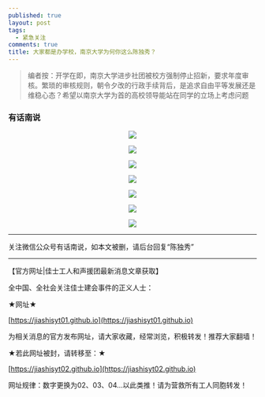 ```yaml
---
published: true
layout: post
tags:
  - 紧急关注
comments: true
title: 大家都是办学校，南京大学为何你这么陈独秀？ 
---
```


<blockquote>
编者按：开学在即，南京大学进步社团被校方强制停止招新，要求年度审核。繁琐的审核规则，朝令夕改的行政手续背后，是追求自由平等发展还是维稳心态？希望以南京大学为首的高校领导能站在同学的立场上考虑问题
</blockquote>

### 有话南说

<p align="center"> <img src="https://files.catbox.moe/2c6gjh.jpg"> </p>

<p align="center"> <img src="https://files.catbox.moe/2syff1.jpg"> </p>

<p align="center"> <img src="https://files.catbox.moe/pn0blg.jpg"> </p>

<p align="center"> <img src="https://files.catbox.moe/rlh6y8.jpg"> </p>

<p align="center"> <img src="https://ww1.sinaimg.cn/large/005YhI8igy1fvh9g9k5jvj30u047dat1"> </p>

<p align="center"> <img src="https://files.catbox.moe/ac9khn.jpg"> </p>

<p align="center"> <img src="https://files.catbox.moe/org633.jpg"> </p>


---

关注微信公众号有话南说，如本文被删，请后台回复“陈独秀”



---

【官方网址|佳士工人和声援团最新消息文章获取】

全中国、全社会关注佳士建会事件的正义人士：

★网址★

[https://jiashisyt01.github.io](https://jiashisyt01.github.io)

为相关消息的官方发布网址，请大家收藏，经常浏览，积极转发！推荐大家翻墙！

★若此网址被封，请转移至：★

[https://jiashisyt02.github.io](https://jiashisyt02.github.io)

网址规律：数字更换为02、03、04...以此类推！请为营救所有工人同胞转发！
